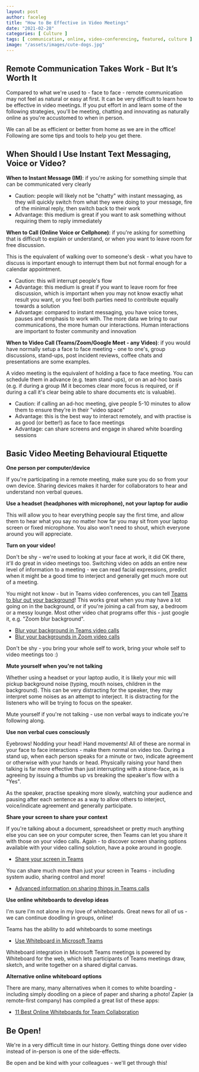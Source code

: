 ```yaml
---
layout: post
author: faceleg
title: "How to Be Effective in Video Meetings"
date: "2021-02-28"
categories: [ Culture ]
tags: [ communication, online, video-conferencing, featured, culture ]
image: "/assets/images/cute-dogs.jpg"
---
```


## Remote Communication Takes Work - But It’s Worth It

Compared to what we're used to - face to face - remote communication may not feel as natural or easy at first. It can be very difficult to learn how to be effective in video meetings. If you put effort in and learn some of the following strategies, you'll be meeting, chatting and innovating as naturally online as you're accustomed to when in person.

We can all be as efficient or better from home as we are in the office! Following are some tips and tools to help you get there.

## When Should I Use Instant Text Messaging, Voice or Video?

**When to Instant Message (IM)**: if you're asking for something simple that can be communicated very clearly

- Caution: people will likely not be "chatty" with instant messaging, as they will quickly switch from what they were doing to your message, fire of the minimal reply, then switch back to their work
- Advantage: this medium is great if you want to ask something without requiring them to reply immediately

**When to Call (Online Voice or Cellphone)**: if you're asking for something that is difficult to explain or understand, or when you want to leave room for free discussion.

This is the equivalent of walking over to someone's desk - what you have to discuss is important enough to interrupt them but not formal enough for a calendar appointment.

- Caution: this will interrupt people's flow
- Advantage: this medium is great if you want to leave room for free discussion, which is important when you may not know exactly what result you want, or you feel both parties need to contribute equally towards a solution
- Advantage: compared to instant messaging, you have voice tones, pauses and emphasis to work with. The more data we bring to our communications, the more human our interactions. Human interactions are important to foster community and innovation

**When to Video Call (Teams/Zoom/Google Meet - any Video)**: if you would have normally setup a face to face meeting - one to one's, group discussions, stand-ups, post incident reviews, coffee chats and presentations are some examples.

A video meeting is the equivalent of holding a face to face meeting. You can schedule them in advance (e.g. team stand-ups), or on an ad-hoc basis (e.g. if during a group IM it becomes clear more focus is required, or if during a call it's clear being able to share documents etc is valuable).

- Caution: if calling an ad-hoc meeting, give people 5-10 minutes to allow them to ensure they're in their "video space"
- Advantage: this is the best way to interact remotely, and with practise is as good (or better!) as face to face meetings
- Advantage: can share screens and engage in shared white boarding sessions

## Basic Video Meeting Behavioural Etiquette

**One person per computer/device**

If you're participating in a remote meeting, make sure you do so from your own device. Sharing devices makes it harder for collaborators to hear and understand non verbal queues.

**Use a headset (headphones with microphone), not your laptop for audio**

This will allow you to hear everything people say the first time, and allow them to hear what you say no matter how far you may sit from your laptop screen or fixed microphone. You also won't need to shout, which everyone around you will appreciate.

**Turn on your video!**

Don't be shy - we're used to looking at your face at work, it did OK there, it'll do great in video meetings too. Switching video on adds an entire new level of information to a meeting - we can read facial expressions, predict when it might be a good time to interject and generally get much more out of a meeting.

You might not know - but in Teams video conferences, you can tell [Teams to blur out your background](https://support.office.com/en-us/article/blur-your-background-in-a-teams-meeting-f77a2381-443a-499d-825e-509a140f4780)! This works great when you may have a lot going on in the background, or if you're joining a call from say, a bedroom or a messy lounge. Most other video chat programs offer this - just google it, e.g. "Zoom blur background".

- [Blur your background in Teams video calls](https://support.office.com/en-us/article/blur-your-background-in-a-teams-meeting-f77a2381-443a-499d-825e-509a140f4780)
- [Blur your backgrounds in Zoom video calls](https://support.zoom.us/hc/en-us/articles/210707503-Virtual-Background)

Don't be shy - you bring your whole self to work, bring your whole self to video meetings too :)

**Mute yourself when you're not talking**

Whether using a headset or your laptop audio, it is likely your mic will pickup background noise (typing, mouth noises, children in the background). This can be very distracting for the speaker, they may interpret some noises as an attempt to interject. It is distracting for the listeners who will be trying to focus on the speaker.

Mute yourself if you're not talking - use non verbal ways to indicate you're following along.

**Use non verbal cues consciously**

Eyebrows! Nodding your head! Hand movements! All of these are normal in your face to face interactions - make them normal on video too. During a stand up, when each person speaks for a minute or two, indicate agreement or otherwise with your hands or head. Physically raising your hand then talking is far more effective than just interrupting with a stone-face, as is agreeing by issuing a thumbs up vs breaking the speaker's flow with a "Yes".

As the speaker, practise speaking more slowly, watching your audience and pausing after each sentence as a way to allow others to interject, voice/indicate agreement and generally participate.

**Share your screen to share your context**

If you're talking about a document, spreadsheet or pretty much anything else you can see on your computer scree, then Teams can let you share it with those on your video calls. Again - to discover screen sharing options available with your video calling solution, have a poke around in google.

- [Share your screen in Teams](https://support.office.com/en-us/article/share-your-screen-in-a-chat-in-teams-2de1c624-7fbe-4b0a-99f2-33385e7d3f18)

You can share much more than just your screen in Teams - including system audio, sharing control and more!

- [Advanced information on sharing things in Teams calls​​​​​​​​​​​​​​](https://support.office.com/en-us/article/share-content-in-a-meeting-in-teams-fcc2bf59-aecd-4481-8f99-ce55dd836ce8)

**Use online whiteboards to develop ideas**

​​​​​​​I'm sure I'm not alone in my love of whiteboards. Great news for all of us - we can continue doodling in groups, online!

Teams has the ability to add whiteboards to some meetings

- [Use Whiteboard in Microsoft Teams](https://support.office.com/en-us/article/use-whiteboard-in-microsoft-teams-7a6e7218-e9dc-4ccc-89aa-b1a0bb9c31ee?ui=en-US&rs=en-US&ad=US)

Whiteboard integration in Microsoft Teams meetings is powered by Whiteboard for the web, which lets participants of Teams meetings draw, sketch, and write together on a shared digital canvas.

**Alternative online whiteboard options**

There are many, many alternatives when it comes to white boarding - including simply doodling on a piece of paper and sharing a photo! Zapier (a remote-first company) has compiled a great list of these apps:

- [11 Best Online Whiteboards for Team Collaboration](https://zapier.com/blog/best-online-whiteboard/)

## Be Open!

We're in a very difficult time in our history. Getting things done over video instead of in-person is one of the side-effects.

Be open and be kind with your colleagues - we'll get through this!
